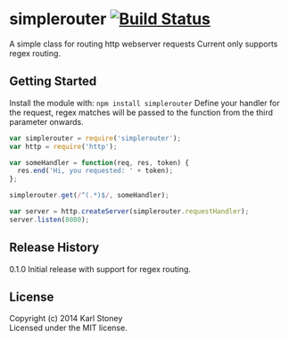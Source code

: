 # simplerouter [![Build Status](https://secure.travis-ci.org/karl/simplerouter.png?branch=master)](http://travis-ci.org/karl/simplerouter)

A simple class for routing http webserver requests
Current only supports regex routing.

## Getting Started
Install the module with: `npm install simplerouter`
Define your handler for the request, regex matches will be passed to the function from the third parameter onwards.

```javascript
var simplerouter = require('simplerouter');
var http = require('http');

var someHandler = function(req, res, token) { 
  res.end('Hi, you requested: ' + token);
};

simplerouter.get(/^(.*)$/, someHandler);

var server = http.createServer(simplerouter.requestHandler);
server.listen(8080);
```

## Release History
0.1.0 Initial release with support for regex routing.

## License
Copyright (c) 2014 Karl Stoney  
Licensed under the MIT license.

